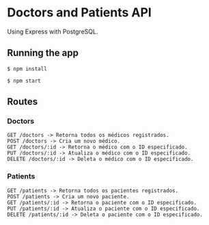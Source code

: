 # Doctors and Patients API 

Using Express with PostgreSQL.

## Running the app 

```
$ npm install

$ npm start
```

## Routes
### Doctors
```
GET /doctors -> Retorna todos os médicos registrados.
POST /doctors -> Cria um novo médico.
GET /doctors/:id -> Retorna o médico com o ID especificado.
PUT /doctors/:id -> Atualiza o médico com o ID especificado.
DELETE /doctors/:id -> Deleta o médico com o ID especificado.
```
### Patients
```
GET /patients -> Retorna todos os pacientes registrados.
POST /patients -> Cria um novo paciente.
GET /patients/:id -> Retorna o paciente com o ID especificado.
PUT /patients/:id -> Atualiza o paciente com o ID especificado.
DELETE /patients/:id -> Deleta o paciente com o ID especificado.
```
